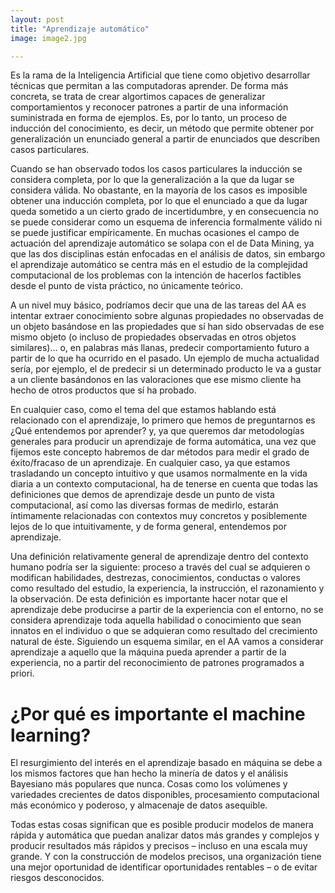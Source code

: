 ```yaml
---
layout: post
title: "Aprendizaje automático"
image: image2.jpg 

---
```


Es la rama de la Inteligencia Artificial que tiene como objetivo desarrollar técnicas que permitan a las computadoras aprender. De forma más concreta, se trata de crear algortimos capaces de generalizar comportamientos y reconocer patrones a partir de una información suministrada en forma de ejemplos. Es, por lo tanto, un proceso de inducción del conocimiento, es decir, un método que permite obtener por generalización un enunciado general a partir de enunciados que describen casos particulares.

Cuando se han observado todos los casos particulares la inducción se considera completa, por lo que la generalización a la que da lugar se considera válida. No obastante, en la mayoría de los casos es imposible obtener una inducción completa, por lo que el enunciado a que da lugar queda sometido a un cierto grado de incertidumbre, y en consecuencia no se puede considerar como un esquema de inferencia formalmente válido ni se puede justificar empíricamente. En muchas ocasiones el campo de actuación del aprendizaje automático se solapa con el de Data Mining, ya que las dos disciplinas están enfocadas en el análisis de datos, sin embargo el aprendizaje automático se centra más en el estudio de la complejidad computacional de los problemas con la intención de hacerlos factibles desde el punto de vista práctico, no únicamente teórico.

A un nivel muy básico, podríamos decir que una de las tareas del AA es intentar extraer conocimiento sobre algunas propiedades no observadas de un objeto basándose en las propiedades que sí han sido observadas de ese mismo objeto (o incluso de propiedades observadas en otros objetos similares)... o, en palabras más llanas, predecir comportamiento futuro a partir de lo que ha ocurrido en el pasado. Un ejemplo de mucha actualidad sería, por ejemplo, el de predecir si un determinado producto le va a gustar a un cliente basándonos en las valoraciones que ese mismo cliente ha hecho de otros productos que sí ha probado.

En cualquier caso, como el tema del que estamos hablando está relacionado con el aprendizaje, lo primero que hemos de preguntarnos es ¿Qué entendemos por aprender? y, ya que queremos dar metodologías generales para producir un aprendizaje de forma automática, una vez que fijemos este concepto habremos de dar métodos para medir el grado de éxito/fracaso de un aprendizaje. En cualquier caso, ya que estamos trasladando un concepto intuitivo y que usamos normalmente en la vida diaria a un contexto computacional, ha de tenerse en cuenta que todas las definiciones que demos de aprendizaje desde un punto de vista computacional, así como las diversas formas de medirlo, estarán íntimamente relacionadas con contextos muy concretos y posiblemente lejos de lo que intuitivamente, y de forma general, entendemos por aprendizaje.

Una definición relativamente general de aprendizaje dentro del contexto humano podría ser la siguiente: proceso a través del cual se adquieren o modifican habilidades, destrezas, conocimientos, conductas o valores como resultado del estudio, la experiencia, la instrucción, el razonamiento y la observación. De esta definición es importante hacer notar que el aprendizaje debe producirse a partir de la experiencia con el entorno, no se considera aprendizaje toda aquella habilidad o conocimiento que sean innatos en el individuo o que se adquieran como resultado del crecimiento natural de éste. Siguiendo un esquema similar, en el AA vamos a considerar aprendizaje a aquello que la máquina pueda aprender a partir de la experiencia, no a partir del reconocimiento de patrones programados a priori.

# ¿Por qué es importante el machine learning?

El resurgimiento del interés en el aprendizaje basado en máquina se debe a los mismos factores que han hecho la minería de datos y el análisis Bayesiano más populares que nunca. Cosas como los volúmenes y variedades crecientes de datos disponibles, procesamiento computacional más económico y poderoso, y almacenaje de datos asequible.

Todas estas cosas significan que es posible producir modelos de manera rápida y automática que puedan analizar datos más grandes y complejos y producir resultados más rápidos y precisos – incluso en una escala muy grande. Y con la construcción de modelos precisos, una organización tiene una mejor oportunidad de identificar oportunidades rentables – o de evitar riesgos desconocidos.

